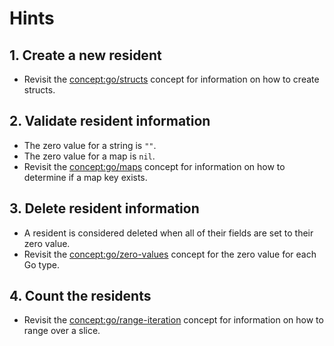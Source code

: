 # Hints

## 1. Create a new resident

- Revisit the [concept:go/structs]() concept for information on how to create structs.

## 2. Validate resident information

- The zero value for a string is `""`.
- The zero value for a map is `nil`.
- Revisit the [concept:go/maps]() concept for information on how to determine if a map key exists.

## 3. Delete resident information

- A resident is considered deleted when all of their fields are set to their zero value.
- Revisit the [concept:go/zero-values]() concept for the zero value for each Go type.

## 4. Count the residents

- Revisit the [concept:go/range-iteration]() concept for information on how to range over a slice.
